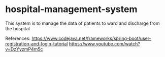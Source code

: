 # hospital-management-system
This system is to manage the data of patients to ward and discharge from the hospital

References:
https://www.codejava.net/frameworks/spring-boot/user-registration-and-login-tutorial
https://www.youtube.com/watch?v=DzYyzmP4m5c
